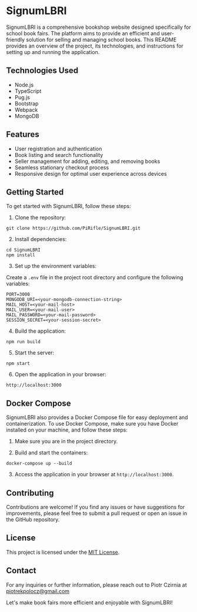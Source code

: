 # SignumLBRI

SignumLBRI is a comprehensive bookshop website designed specifically for school book fairs. The platform aims to provide an efficient and user-friendly solution for selling and managing school books. This README provides an overview of the project, its technologies, and instructions for setting up and running the application.

## Technologies Used

- Node.js
- TypeScript
- Pug.js
- Bootstrap
- Webpack
- MongoDB

## Features

- User registration and authentication
- Book listing and search functionality
- Seller management for adding, editing, and removing books
- Seamless stationary checkout process
- Responsive design for optimal user experience across devices

## Getting Started

To get started with SignumLBRI, follow these steps:

1. Clone the repository:

```
git clone https://github.com/PiRifle/SignumLBRI.git
```

2. Install dependencies:

```
cd SignumLBRI
npm install
```

3. Set up the environment variables:

Create a `.env` file in the project root directory and configure the following variables:

```
PORT=3000
MONGODB_URI=<your-mongodb-connection-string>
MAIL_HOST=<your-mail-host>
MAIL_USER=<your-mail-user>
MAIL_PASSWORD=<your-mail-password>
SESSION_SECRET=<your-session-secret>
```

4. Build the application:

```
npm run build
```

5. Start the server:

```
npm start
```

6. Open the application in your browser:

```
http://localhost:3000
```

## Docker Compose

SignumLBRI also provides a Docker Compose file for easy deployment and containerization. To use Docker Compose, make sure you have Docker installed on your machine, and follow these steps:

1. Make sure you are in the project directory.

2. Build and start the containers:

```shell
docker-compose up --build
```

3. Access the application in your browser at `http://localhost:3000`.


## Contributing

Contributions are welcome! If you find any issues or have suggestions for improvements, please feel free to submit a pull request or open an issue in the GitHub repository.

## License

This project is licensed under the [MIT License](LICENSE).

## Contact

For any inquiries or further information, please reach out to Piotr Czirnia at piotrekpolocz@gmail.com

Let's make book fairs more efficient and enjoyable with SignumLBRI!

